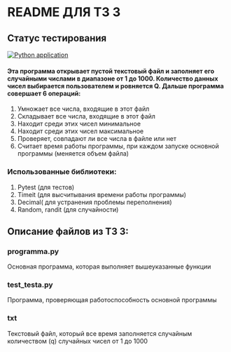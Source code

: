 # README ДЛЯ ТЗ 3
## Статус тестирования
[![Python application](https://github.com/petrenko03/wow-tz-na-10/actions/workflows/python-app.yml/badge.svg)](https://github.com/petrenko03/wow-tz-na-10/actions/workflows/python-app.yml)
#### Эта программа открывает пустой текстовый файл и заполняет его случайными числами в диапазоне от 1 до 1000. Количество данных чисел выбирается пользователем и ровняется Q. Дальше программа совершает 6 операций:
1. Умножает все числа, входящие в этот файл
2. Складывает все числа, входящие в этот файл
3. Находит среди этих чисел минимальное
4. Находит среди этих чисел максимальное
5. Проверяет, совпадают ли все числа в файле или нет
6. Считает время работы программы, при каждом запуске основной программы (меняется объем файла) 

### Использованные библиотеки:
1. Pytest (для тестов)
2. Timeit (для высчитывания времени работы программы)
3. Decimal( для устранения проблемы переполнения)
4. Random, randit (для случайности) 

## Описание файлов из ТЗ 3:
### programma.py
Основная программа, которая выполняет вышеуказанные функции
### test_testa.py
Программа, проверяющая работоспособность основной программы 
### txt
Текстовый файл, который все время заполняется случайным количеством (q) случайных чисел от 1 до 1000

